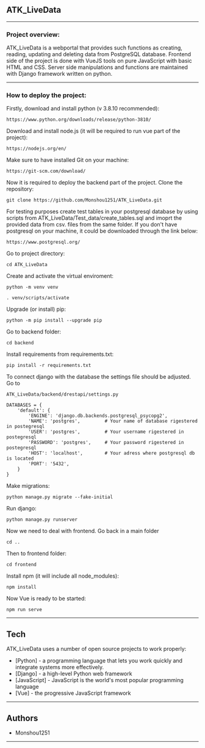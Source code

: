 ## ATK_LiveData

---

### Project overview:

ATK_LiveData is a webportal that provides such functions as creating, reading, updating and deleting data from PostgreSQL database.
Frontend side of the project is done with VueJS tools on pure JavaScript with basic HTML and CSS. Server side manipulations and functions are maintained with Django framework written on python.

---

### How to deploy the project:

Firstly, download and install python (v 3.8.10 recommended):

```
https://www.python.org/downloads/release/python-3810/
```

Download and install node.js (it will be required to run vue part of the project):

```
https://nodejs.org/en/
```

Make sure to have installed Git on your machine:

```
https://git-scm.com/download/
```

Now it is required to deploy the backend part of the project.
Clone the repository:

```
git clone https://github.com/Monshou1251/ATK_LiveData.git
```

For testing purposes create test tables in your postgresql database by using scripts from ATK_LiveData/Test_data/create_tables.sql and imoprt the provided data from csv. files from the same folder.
If you don't have postgresql on your machine, it could be downloaded through the link below:

```
https://www.postgresql.org/
```

Go to project directory:

```
cd ATK_LiveData
```

Create and activate the virtual enviroment:

```
python -m venv venv

```

```
. venv/scripts/activate
```

Upgrade (or install) pip:

```
python -m pip install --upgrade pip
```

Go to backend folder:

```
cd backend
```

Install requirements from requirements.txt:

```
pip install -r requirements.txt
```

To connect django with the database the settings file should be adjusted.
Go to

```
ATK_LiveData/backend/drestapi/settings.py
```

```
DATABASES = {
    'default': {
        'ENGINE': 'django.db.backends.postgresql_psycopg2',
        'NAME': 'postgres',         # Your name of database rigestered in postegresql
        'USER': 'postgres',         # Your username rigestered in postegresql
        'PASSWORD': 'postgres',     # Your password rigestered in postegresql
        'HOST': 'localhost',        # Your adress where postgresql db is located
        'PORT': '5432',
    }
}
```

Make migrations:

```
python manage.py migrate --fake-initial
```

Run django:

```
python manage.py runserver
```

Now we need to deal with frontend.
Go back in a main folder

```
cd ..
```

Then to frontend folder:

```
cd frontend
```

Install npm (it will include all node_modules):

```
npm install
```

Now Vue is ready to be started:

```
npm run serve
```

---

## Tech

ATK_LiveData uses a number of open source projects to work properly:

- [Python] - a programming language that lets you work quickly and integrate systems more effectively.
- [Django] - a high-level Python web framework
- [JavaScript] - JavaScript is the world's most popular programming language
- [Vue] - the progressive JavaScript framework

---

## Authors

- Monshou1251

---
